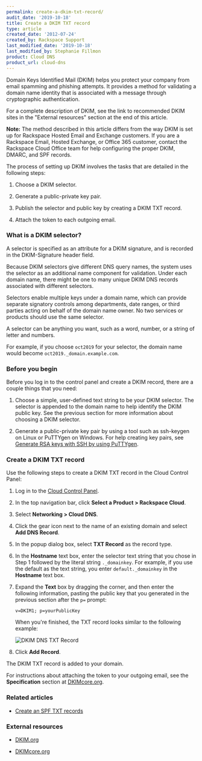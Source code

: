 ```yaml
---
permalink: create-a-dkim-txt-record/
audit_date: '2019-10-18'
title: Create a DKIM TXT record
type: article
created_date: '2012-07-24'
created_by: Rackspace Support
last_modified_date: '2019-10-18'
last_modified_by: Stephanie Fillmon
product: Cloud DNS
product_url: cloud-dns
---
```


Domain Keys Identified Mail (DKIM) helps you protect your company from
email spamming and phishing attempts. It provides a method for
validating a domain name identity that is associated with a message
through cryptographic authentication.

For a complete description of DKIM, see the link to recommended DKIM sites
in the "External resources" section at the end of this article.

**Note:** The method described in this article differs from the way DKIM is
set up for Rackspace Hosted Email and Exchange customers. If you are a
Rackspace Email, Hosted Exchange, or Office 365 customer, contact the
Rackspace Cloud Office team for help configuring the proper DKIM, DMARC, and
SPF records.

The process of setting up DKIM involves the tasks that are detailed
in the following steps:

1.  Choose a DKIM selector.

2.  Generate a public-private key pair.

3.  Publish the selector and public key by creating a DKIM TXT record.

4.  Attach the token to each outgoing email.

### What is a DKIM selector?

A selector is specified as an attribute for a DKIM signature, and is recorded in the DKIM-Signature header field.

Because DKIM selectors give different DNS query names, the system uses the selector as an additional name component for validation. Under each domain name, there might be one to many unique DKIM DNS records associated with different selectors.

Selectors enable multiple keys under a domain name, which can provide separate signatory controls among departments, date ranges, or third parties acting on behalf of the domain name owner. No two services or products should use the same selector.

A selector can be anything you want, such as a word, number, or a string of letter and numbers.

For example, if you choose `oct2019` for your selector, the domain name would
become `oct2019._domain.example.com`.

### Before you begin

Before you log in to the control panel and create a DKIM record, there are
a couple things that you need:

1. Choose a simple, user-defined text string to be your DKIM selector. The
   selector is appended to the domain name to help identify the DKIM public
   key. See the previous section for more information about choosing a
   DKIM selector.

2. Generate a public-private key pair by using a tool such as ssh-keygen on
   Linux or PuTTYgen on Windows. For help creating key pairs, see
   [Generate RSA keys with SSH by using PuTTYgen](https://support.rackspace.com/how-to/generating-rsa-keys-with-ssh-puttygen).


### Create a DKIM TXT record

Use the following steps to create a DKIM TXT record in the Cloud Control
Panel:

1. Log in to the [Cloud Control Panel](https://login.rackspace.com/).

2. In the top navigation bar, click **Select a Product > Rackspace Cloud**.

3. Select **Networking > Cloud DNS**.

4. Click the gear icon next to the name of an existing domain and
   select **Add DNS Record**.

5. In the popup dialog box, select **TXT Record** as the record type.

6. In the **Hostname** text box, enter the selector text string that you chose
   in Step 1 followed by the literal string `._domainkey`. For example, if you
   use the default as the text string, you enter `default._domainkey` in the
   **Hostname** text box.

7. Expand the **Text** box by dragging the corner, and then enter the
   following information, pasting the public key that you generated in the
   previous section after the `p=` prompt:

       v=DKIM1; p=yourPublicKey

   When you're finished, the TXT record looks similar to the following
   example:

   <img src="{% asset_path cloud-dns/create-a-dkim-txt-record/Add%20DKIM%20DNS%20TXT%20Record.png %}" alt="DKIM DNS TXT Record" />

8.  Click **Add Record**.

The DKIM TXT record is added to your domain.

For instructions about attaching the token to your outgoing email, see the
**Specification** section at [DKIMcore.org](http://dkimcore.org/).

### Related articles

- [Create an SPF TXT records](/how-to/create-an-spf-txt-record)

### External resources

- [DKIM.org](http://www.dkim.org)

- [DKIMcore.org](http://dkimcore.org/specification.html)
